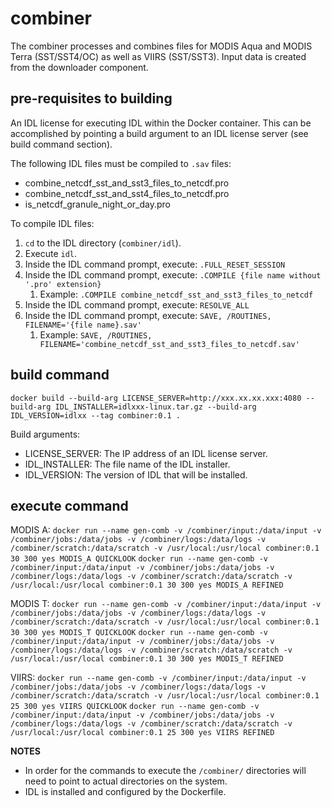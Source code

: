 # combiner

The combiner processes and combines files for MODIS Aqua and MODIS Terra (SST/SST4/OC) as well as VIIRS (SST/SST3). Input data is created from the downloader component.

## pre-requisites to building

An IDL license for executing IDL within the Docker container. This can be accomplished by pointing a build argument to an IDL license server (see build command section).

The following IDL files must be compiled to `.sav` files:
- combine_netcdf_sst_and_sst3_files_to_netcdf.pro
- combine_netcdf_sst_and_sst4_files_to_netcdf.pro
- is_netcdf_granule_night_or_day.pro

To compile IDL files:
1. `cd` to the IDL directory (`combiner/idl`).
2. Execute `idl`.
3. Inside the IDL command prompt, execute: `.FULL_RESET_SESSION`
4. Inside the IDL command prompt, execute: `.COMPILE {file name without '.pro' extension}` 
    1. Example: `.COMPILE combine_netcdf_sst_and_sst3_files_to_netcdf`
5. Inside the IDL command prompt, execute: `RESOLVE_ALL`
6. Inside the IDL command prompt, execute: `SAVE, /ROUTINES, FILENAME='{file name}.sav'`
    1. Example: `SAVE, /ROUTINES, FILENAME='combine_netcdf_sst_and_sst3_files_to_netcdf.sav'`

## build command

`docker build --build-arg LICENSE_SERVER=http://xxx.xx.xx.xxx:4080 --build-arg IDL_INSTALLER=idlxxx-linux.tar.gz --build-arg IDL_VERSION=idlxx --tag combiner:0.1 .`

Build arguments:
- LICENSE_SERVER: The IP address of an IDL license server.
- IDL_INSTALLER: The file name of the IDL installer.
- IDL_VERSION: The version of IDL that will be installed.

## execute command

MODIS A: 
`docker run --name gen-comb -v /combiner/input:/data/input -v /combiner/jobs:/data/jobs -v /combiner/logs:/data/logs -v /combiner/scratch:/data/scratch -v /usr/local:/usr/local combiner:0.1 30 300 yes MODIS_A QUICKLOOK`
`docker run --name gen-comb -v /combiner/input:/data/input -v /combiner/jobs:/data/jobs -v /combiner/logs:/data/logs -v /combiner/scratch:/data/scratch -v /usr/local:/usr/local combiner:0.1 30 300 yes MODIS_A REFINED`

MODIS T: 
`docker run --name gen-comb -v /combiner/input:/data/input -v /combiner/jobs:/data/jobs -v /combiner/logs:/data/logs -v /combiner/scratch:/data/scratch -v /usr/local:/usr/local combiner:0.1 30 300 yes MODIS_T QUICKLOOK`
`docker run --name gen-comb -v /combiner/input:/data/input -v /combiner/jobs:/data/jobs -v /combiner/logs:/data/logs -v /combiner/scratch:/data/scratch -v /usr/local:/usr/local combiner:0.1 30 300 yes MODIS_T REFINED`

VIIRS: 
`docker run --name gen-comb -v /combiner/input:/data/input -v /combiner/jobs:/data/jobs -v /combiner/logs:/data/logs -v /combiner/scratch:/data/scratch -v /usr/local:/usr/local combiner:0.1 25 300 yes VIIRS QUICKLOOK`
`docker run --name gen-comb -v /combiner/input:/data/input -v /combiner/jobs:/data/jobs -v /combiner/logs:/data/logs -v /combiner/scratch:/data/scratch -v /usr/local:/usr/local combiner:0.1 25 300 yes VIIRS REFINED`

**NOTES**
- In order for the commands to execute the `/combiner/` directories will need to point to actual directories on the system.
- IDL is installed and configured by the Dockerfile.